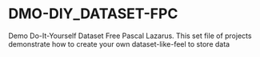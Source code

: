 # DMO-DIY_DATASET-FPC
Demo Do-It-Yourself Dataset Free Pascal Lazarus. This set file of projects demonstrate how to create your own dataset-like-feel to store data
